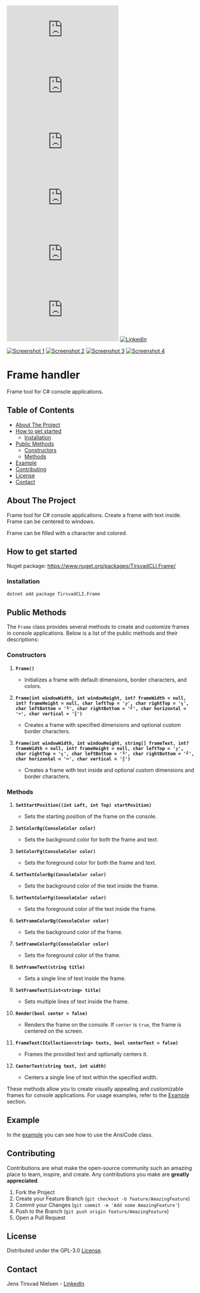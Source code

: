 ﻿[![NuGet Downloads][nuget-shield]][nuget-url]
[![Contributors][contributors-shield]][contributors-url]
[![Forks][forks-shield]][forks-url]
[![Stargazers][stars-shield]][stars-url]
[![Issues][issues-shield]][issues-url]
[![MIT License][license-shield]][license-url]
[![LinkedIn][linkedin-shield]][linkedin-url]

[![Screenshot 1][Screenshot1]][ScreenShot1-url]
[![Screenshot 2][Screenshot2]][ScreenShot2-url]
[![Screenshot 3][Screenshot3]][ScreenShot3-url]
[![Screenshot 4][Screenshot4]][ScreenShot4-url]

# Frame handler
Frame tool for C# console applications.

## Table of Contents
- [About The Project](#about-the-project)
- [How to get started](#how-to-get-started)
  - [Installation](#installation)
- [Public Methods](#public-methods)
  - [Constructors](#constructors)
  - [Methods](#methods)
- [Example](#example)
- [Contributing](#contributing)
- [License](#license)
- [Contact](#contact)

## About The Project

Frame tool for C# console applications. Create a frame with text inside. Frame can be centered to windows.

Frame can be filled with a character and colored.

## How to get started

Nuget package: https://www.nuget.org/packages/TirsvadCLI.Frame/

### Installation

```sh
dotnet add package TirsvadCLI.Frame
```

## Public Methods

The `Frame` class provides several methods to create and customize frames in console applications. 
Below is a list of the public methods and their descriptions:

### Constructors
1. **`Frame()`**
   - Initializes a frame with default dimensions, border characters, and colors.

2. **`Frame(int windowWidth, int windowHeight, int? frameWidth = null, int? frameHeight = null, char leftTop = '╔', char rightTop = '╗', char leftBottom = '╚', char rightBottom = '╝', char horizontal = '═', char vertical = '║')`**
   - Creates a frame with specified dimensions and optional custom border characters.

3. **`Frame(int windowWidth, int windowHeight, string[] frameText, int? frameWidth = null, int? frameHeight = null, char leftTop = '╔', char rightTop = '╗', char leftBottom = '╚', char rightBottom = '╝', char horizontal = '═', char vertical = '║')`**
   - Creates a frame with text inside and optional custom dimensions and border characters.

### Methods
1. **`SetStartPosition((int Left, int Top) startPosition)`**
   - Sets the starting position of the frame on the console.

2. **`SetColorBg(ConsoleColor color)`**
   - Sets the background color for both the frame and text.

3. **`SetColorFg(ConsoleColor color)`**
   - Sets the foreground color for both the frame and text.

4. **`SetTextColorBg(ConsoleColor color)`**
   - Sets the background color of the text inside the frame.

5. **`SetTextColorFg(ConsoleColor color)`**
   - Sets the foreground color of the text inside the frame.

6. **`SetFrameColorBg(ConsoleColor color)`**
   - Sets the background color of the frame.

7. **`SetFrameColorFg(ConsoleColor color)`**
   - Sets the foreground color of the frame.

8. **`SetFrameText(string title)`**
   - Sets a single line of text inside the frame.

9. **`SetFrameText(List<string> title)`**
   - Sets multiple lines of text inside the frame.

10. **`Render(bool center = false)`**
    - Renders the frame on the console. If `center` is `true`, the frame is centered on the screen.

11. **`FrameText(ICollection<string> texts, bool centerText = false)`**
    - Frames the provided text and optionally centers it.

12. **`CenterText(string text, int width)`**
    - Centers a single line of text within the specified width.

These methods allow you to create visually appealing and customizable frames for console applications. For usage examples, refer to the [Example](#example) section.

## Example

In the [example](https://github.com/TirsvadCLI/Dotnet.Tool.Frame/blob/main/src/Example/Example.cs) you can see how to use the AnsiCode class.

## Contributing

Contributions are what make the open-source community such an amazing place to learn, inspire, and create. Any contributions you make are **greatly appreciated**.

1. Fork the Project
2. Create your Feature Branch (`git checkout -b feature/AmazingFeature`)
3. Commit your Changes (`git commit -m 'Add some AmazingFeature'`)
4. Push to the Branch (`git push origin feature/AmazingFeature`)
5. Open a Pull Request

## License

Distributed under the GPL-3.0 [License][license-url].

## Contact

Jens Tirsvad Nielsen - [LinkedIn][linkedin-url]

<!-- MARKDOWN LINKS & IMAGES -->
[contributors-shield]: https://img.shields.io/github/contributors/TirsvadCLI/CSharp.Tool.Frame?style=for-the-badge
[contributors-url]: https://github.com/TirsvadCLI/CSharp.Tool.Frame/graphs/contributors
[forks-shield]: https://img.shields.io/github/forks/TirsvadCLI/CSharp.Tool.Frame?style=for-the-badge
[forks-url]: https://github.com/TirsvadCLI/CSharp.Tool.Frame/network/members
[stars-shield]: https://img.shields.io/github/stars/TirsvadCLI/CSharp.Tool.Frame?style=for-the-badge
[stars-url]: https://github.com/TirsvadCLI/CSharp.Tool.Frame/stargazers
[issues-shield]: https://img.shields.io/github/issues/TirsvadCLI/CSharp.Tool.Frame?style=for-the-badge
[issues-url]: https://github.com/TirsvadCLI/CSharp.Tool.Frame/issues
[license-shield]: https://img.shields.io/github/license/TirsvadCLI/CSharp.Tool.Frame?style=for-the-badge
[license-url]: https://github.com/TirsvadCLI/CSharp.Tool.Frame/blob/master/LICENSE
[linkedin-shield]: https://img.shields.io/badge/-LinkedIn-black.svg?style=for-the-badge&logo=linkedin&colorB=555
[linkedin-url]: https://www.linkedin.com/in/jens-tirsvad-nielsen-13b795b9/
[nuget-shield]: https://img.shields.io/nuget/dt/TirsvadCLI.Frame?style=for-the-badge
[nuget-url]: https://www.nuget.org/packages/TirsvadCLI.Frame/

[Screenshot1]: https://raw.githubusercontent.com/TirsvadCLI/Dotnet.Tool.Frame/master/images/Screenshot1-small.png
[ScreenShot1-url]: https://github.com/TirsvadCLI/Dotnet.Tool.Frame/blob/main/images/Screenshot1.png
[Screenshot2]: https://raw.githubusercontent.com/TirsvadCLI/Dotnet.Tool.Frame/master/images/Screenshot2-small.png
[ScreenShot2-url]: https://github.com/TirsvadCLI/Dotnet.Tool.Frame/blob/main/images/Screenshot2.png
[Screenshot3]: https://raw.githubusercontent.com/TirsvadCLI/Dotnet.Tool.Frame/master/images/Screenshot3-small.png
[ScreenShot3-url]: https://github.com/TirsvadCLI/Dotnet.Tool.Frame/blob/main/images/Screenshot3.png
[Screenshot4]: https://raw.githubusercontent.com/TirsvadCLI/Dotnet.Tool.Frame/master/images/Screenshot4-small.png
[ScreenShot4-url]: https://github.com/TirsvadCLI/Dotnet.Tool.Frame/blob/main/images/Screenshot4.png




